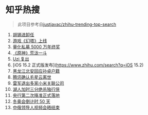 # 知乎热搜

> 此项目参考自[justjavac/zhihu-trending-top-search](https://github.com/justjavac/zhihu-trending-top-search/blob/main/utils.ts)

<!-- BEGIN -->
  <!-- 最后更新时间:Thu Dec 16 2021 07:11:39 GMT+0000 (Coordinated Universal Time) -->
  1. [胡锡进卸任](https://www.zhihu.com/search?q=胡锡进)
1. [游戏《幻塔》上线](https://www.zhihu.com/search?q=幻塔)
1. [量化私募 5000 万年终奖](https://www.zhihu.com/search?q=量化私募)
1. [《原神》荒泷一斗](https://www.zhihu.com/search?q=原神)
1. [Uzi 复出](https://www.zhihu.com/search?q=uzi)
1. [iOS 15.2 正式版发布](https://www.zhihu.com/search?q=iOS 15.2)
1. [黑龙江北安回应孙卓户籍](https://www.zhihu.com/search?q=孙卓)
1. [腾讯确认毛星云离世](https://www.zhihu.com/search?q=毛星云)
1. [雷军退出多家小米关联公司](https://www.zhihu.com/search?q=雷军)
1. [湖人加时三分绝杀独行侠](https://www.zhihu.com/search?q=湖人)
1. [央行第二次降准正式落地](https://www.zhihu.com/search?q=央行降准)
1. [冬奥会倒计时 50 天](https://www.zhihu.com/search?q=冬奥会)
1. [中俄领导人视频会晤结束](https://www.zhihu.com/search?q=中俄视频会晤)
  <!-- END -->